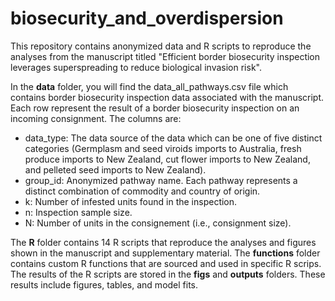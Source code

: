 # biosecurity_and_overdispersion
This repository contains anonymized data and R scripts to reproduce the analyses from the manuscript titled "Efficient border biosecurity inspection leverages superspreading to reduce biological invasion risk".

In the **data** folder, you will find the data_all_pathways.csv file which contains border biosecurity inspection data associated with the manuscript. Each row represent the result of a border biosecurity inspection on an incoming consignment. The columns are:
* data_type: The data source of the data which can be one of five distinct categories (Germplasm and seed viroids imports to Australia, fresh produce imports to New Zealand, cut flower imports to New Zealand, and pelleted seed imports to New Zealand).
* group_id: Anonymized pathway name. Each pathway represents a distinct combination of commodity and country of origin.
* k: Number of infested units found in the inspection.
* n: Inspection sample size.
* N: Number of units in the consignement (i.e., consignment size). 

The **R** folder contains 14 R scripts that reproduce the analyses and figures shown in the manuscript and supplementary material. The **functions** folder contains custom R functions that are sourced and used in specific R scrips.
The results of the R scripts are stored in the **figs** and **outputs** folders. These results include figures, tables, and model fits.
